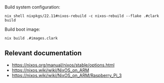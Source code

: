 Build system configuration:

`nix shell nixpkgs/22.11#nixos-rebuild -c nixos-rebuild --flake .#clark build`

Build boot image:

`nix build .#images.clark`

## Relevant documentation
- https://nixos.org/manual/nixos/stable/options.html
- https://nixos.wiki/wiki/NixOS_on_ARM
- https://nixos.wiki/wiki/NixOS_on_ARM/Raspberry_Pi_3

